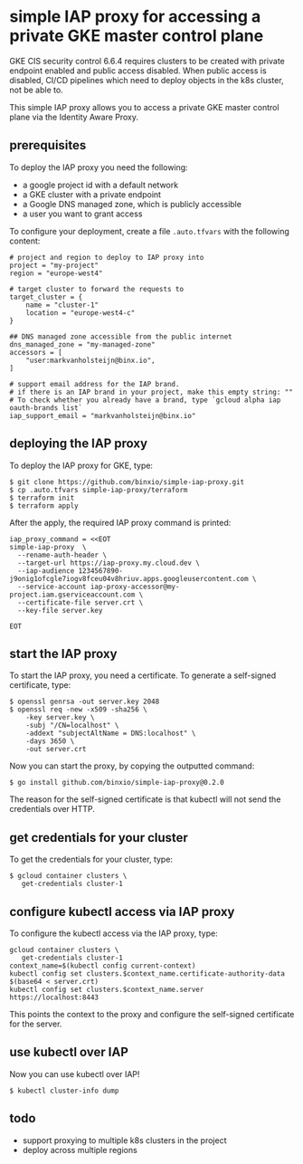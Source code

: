 simple IAP proxy for accessing a private GKE master control plane
=================================================================
GKE CIS security control 6.6.4 requires clusters to be created with private endpoint enabled
and public access disabled. When public access is disabled, CI/CD pipelines which need
to deploy objects in the k8s cluster, not be able to.

This simple IAP proxy allows you to access a private GKE master control plane
via the Identity Aware Proxy.

## prerequisites
To deploy the IAP proxy you need the following:

- a google project id with a default network
- a GKE cluster with a private endpoint
- a Google DNS managed zone, which is publicly accessible
- a user you want to grant access

To configure your deployment, create a file `.auto.tfvars` with the following content:

```hcl
# project and region to deploy to IAP proxy into
project = "my-project"
region = "europe-west4"

# target cluster to forward the requests to
target_cluster = {
    name = "cluster-1"
    location = "europe-west4-c"
}

## DNS managed zone accessible from the public internet
dns_managed_zone = "my-managed-zone"
accessors = [
    "user:markvanholsteijn@binx.io",
]

# support email address for the IAP brand.
# if there is an IAP brand in your project, make this empty string: ""
# To check whether you already have a brand, type `gcloud alpha iap oauth-brands list`
iap_support_email = "markvanholsteijn@binx.io"
```

## deploying the IAP proxy
To deploy the IAP proxy for GKE, type:

```
$ git clone https://github.com/binxio/simple-iap-proxy.git
$ cp .auto.tfvars simple-iap-proxy/terraform
$ terraform init
$ terraform apply
```

After the apply, the required IAP proxy command is printed:
```
iap_proxy_command = <<EOT
simple-iap-proxy  \
  --rename-auth-header \
  --target-url https://iap-proxy.my.cloud.dev \
  --iap-audience 1234567890-j9onig1ofcgle7iogv8fceu04v8hriuv.apps.googleusercontent.com \
  --service-account iap-proxy-accessor@my-project.iam.gserviceaccount.com \
  --certificate-file server.crt \
  --key-file server.key

EOT
```

## start the IAP proxy
To start the IAP proxy, you need a certificate. To generate a self-signed certificate, type:

```shell-terminal
$ openssl genrsa -out server.key 2048
$ openssl req -new -x509 -sha256 \
    -key server.key \
    -subj "/CN=localhost" \
    -addext "subjectAltName = DNS:localhost" \
    -days 3650 \
    -out server.crt
```
Now you can start the proxy, by copying the outputted command:

```shell-terminal
$ go install github.com/binxio/simple-iap-proxy@0.2.0
```
The reason for the self-signed certificate is that kubectl will not send the credentials over HTTP.

## get credentials for your cluster
To get the credentials for your cluster, type:

```shell-terminal
$ gcloud container clusters \
   get-credentials cluster-1
````

## configure kubectl access via IAP proxy
To configure the kubectl access via the IAP proxy, type:

```$shell-terminal
gcloud container clusters \
   get-credentials cluster-1
context_name=$(kubectl config current-context)
kubectl config set clusters.$context_name.certificate-authority-data $(base64 < server.crt)
kubectl config set clusters.$context_name.server https://localhost:8443
```

This points the context to the proxy and configure the self-signed certificate for the server.

## use kubectl over IAP
Now you can use kubectl over IAP!

```shell-terminal
$ kubectl cluster-info dump
```

## todo
- support proxying to multiple k8s clusters in the project
- deploy across multiple regions
